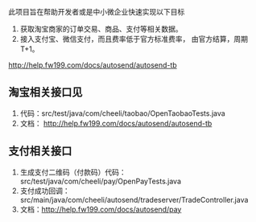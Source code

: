  

此项目旨在帮助开发者或是中小微企业快速实现以下目标
1. 获取淘宝商家的订单交易、商品、支付等相关数据。
2. 接入支付宝、微信支付，而且费率低于官方标准费率， 由官方结算，周期T+1。 



http://help.fw199.com/docs/autosend/autosend-tb


## 淘宝相关接口见

1. 代码：src/test/java/com/cheeli/taobao/OpenTaobaoTests.java
2. 文档： http://help.fw199.com/docs/autosend/autosend-tb

## 支付相关接口

1. 生成支付二维码（付款码）代码： src/test/java/com/cheeli/pay/OpenPayTests.java
2. 支付成功回调： src/main/java/com/cheeli/autosend/tradeserver/TradeController.java
3. 文档：http://help.fw199.com/docs/autosend/pay
